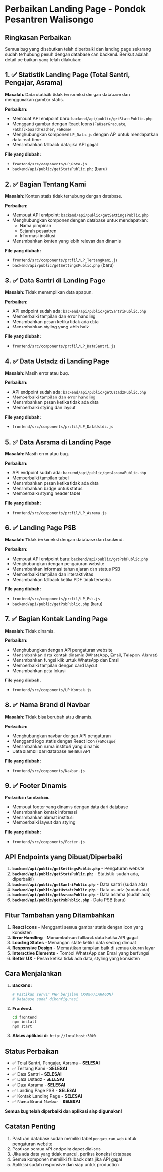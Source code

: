 # Perbaikan Landing Page - Pondok Pesantren Walisongo

## Ringkasan Perbaikan

Semua bug yang disebutkan telah diperbaiki dan landing page sekarang sudah terhubung penuh dengan database dan backend. Berikut adalah detail perbaikan yang telah dilakukan:

## 1. ✅ Statistik Landing Page (Total Santri, Pengajar, Asrama)

**Masalah:** Data statistik tidak terkoneksi dengan database dan menggunakan gambar statis.

**Perbaikan:**
- Membuat API endpoint baru: `backend/api/public/getStatsPublic.php`
- Mengganti gambar dengan React Icons (`FaUserGraduate`, `FaChalkboardTeacher`, `FaHome`)
- Menghubungkan komponen `LP_Data.js` dengan API untuk mendapatkan data real-time
- Menambahkan fallback data jika API gagal

**File yang diubah:**
- `frontend/src/components/LP_Data.js`
- `backend/api/public/getStatsPublic.php` (baru)

## 2. ✅ Bagian Tentang Kami

**Masalah:** Konten statis tidak terhubung dengan database.

**Perbaikan:**
- Membuat API endpoint: `backend/api/public/getSettingsPublic.php`
- Menghubungkan komponen dengan database untuk mendapatkan:
  - Nama pimpinan
  - Sejarah pesantren
  - Informasi institusi
- Menambahkan konten yang lebih relevan dan dinamis

**File yang diubah:**
- `frontend/src/components/profil/LP_TentangKami.js`
- `backend/api/public/getSettingsPublic.php` (baru)

## 3. ✅ Data Santri di Landing Page

**Masalah:** Tidak menampilkan data apapun.

**Perbaikan:**
- API endpoint sudah ada: `backend/api/public/getSantriPublic.php`
- Memperbaiki tampilan dan error handling
- Menambahkan pesan ketika tidak ada data
- Menambahkan styling yang lebih baik

**File yang diubah:**
- `frontend/src/components/profil/LP_DataSantri.js`

## 4. ✅ Data Ustadz di Landing Page

**Masalah:** Masih error atau bug.

**Perbaikan:**
- API endpoint sudah ada: `backend/api/public/getUstadzPublic.php`
- Memperbaiki tampilan dan error handling
- Menambahkan pesan ketika tidak ada data
- Memperbaiki styling dan layout

**File yang diubah:**
- `frontend/src/components/profil/LP_DataUstdz.js`

## 5. ✅ Data Asrama di Landing Page

**Masalah:** Masih error atau bug.

**Perbaikan:**
- API endpoint sudah ada: `backend/api/public/getAsramaPublic.php`
- Memperbaiki tampilan tabel
- Menambahkan pesan ketika tidak ada data
- Menambahkan badge untuk status
- Memperbaiki styling header tabel

**File yang diubah:**
- `frontend/src/components/profil/LP_Asrama.js`

## 6. ✅ Landing Page PSB

**Masalah:** Tidak terkoneksi dengan database dan backend.

**Perbaikan:**
- Membuat API endpoint baru: `backend/api/public/getPsbPublic.php`
- Menghubungkan dengan pengaturan website
- Menambahkan informasi tahun ajaran dan status PSB
- Memperbaiki tampilan dan interaktivitas
- Menambahkan fallback ketika PDF tidak tersedia

**File yang diubah:**
- `frontend/src/components/profil/LP_Psb.js`
- `backend/api/public/getPsbPublic.php` (baru)

## 7. ✅ Bagian Kontak Landing Page

**Masalah:** Tidak dinamis.

**Perbaikan:**
- Menghubungkan dengan API pengaturan website
- Menambahkan data kontak dinamis (WhatsApp, Email, Telepon, Alamat)
- Menambahkan fungsi klik untuk WhatsApp dan Email
- Memperbaiki tampilan dengan card layout
- Menambahkan peta lokasi

**File yang diubah:**
- `frontend/src/components/LP_Kontak.js`

## 8. ✅ Nama Brand di Navbar

**Masalah:** Tidak bisa berubah atau dinamis.

**Perbaikan:**
- Menghubungkan navbar dengan API pengaturan
- Mengganti logo statis dengan React Icon (`FaMosque`)
- Menambahkan nama institusi yang dinamis
- Data diambil dari database melalui API

**File yang diubah:**
- `frontend/src/components/Navbar.js`

## 9. ✅ Footer Dinamis

**Perbaikan tambahan:**
- Membuat footer yang dinamis dengan data dari database
- Menambahkan kontak informasi
- Menambahkan alamat institusi
- Memperbaiki layout dan styling

**File yang diubah:**
- `frontend/src/components/Footer.js`

## API Endpoints yang Dibuat/Diperbaiki

1. **`backend/api/public/getSettingsPublic.php`** - Pengaturan website
2. **`backend/api/public/getStatsPublic.php`** - Statistik (sudah ada, diperbaiki)
3. **`backend/api/public/getSantriPublic.php`** - Data santri (sudah ada)
4. **`backend/api/public/getUstadzPublic.php`** - Data ustadz (sudah ada)
5. **`backend/api/public/getAsramaPublic.php`** - Data asrama (sudah ada)
6. **`backend/api/public/getPsbPublic.php`** - Data PSB (baru)

## Fitur Tambahan yang Ditambahkan

1. **React Icons** - Mengganti semua gambar statis dengan icon yang konsisten
2. **Error Handling** - Menambahkan fallback data ketika API gagal
3. **Loading States** - Menangani state ketika data sedang dimuat
4. **Responsive Design** - Memastikan tampilan baik di semua ukuran layar
5. **Interactive Elements** - Tombol WhatsApp dan Email yang berfungsi
6. **Better UX** - Pesan ketika tidak ada data, styling yang konsisten

## Cara Menjalankan

1. **Backend:**
   ```bash
   # Pastikan server PHP berjalan (XAMPP/LARAGON)
   # Database sudah dikonfigurasi
   ```

2. **Frontend:**
   ```bash
   cd frontend
   npm install
   npm start
   ```

3. **Akses aplikasi di:** `http://localhost:3000`

## Status Perbaikan

- ✅ Total Santri, Pengajar, Asrama - **SELESAI**
- ✅ Tentang Kami - **SELESAI**
- ✅ Data Santri - **SELESAI**
- ✅ Data Ustadz - **SELESAI**
- ✅ Data Asrama - **SELESAI**
- ✅ Landing Page PSB - **SELESAI**
- ✅ Kontak Landing Page - **SELESAI**
- ✅ Nama Brand Navbar - **SELESAI**

**Semua bug telah diperbaiki dan aplikasi siap digunakan!**

## Catatan Penting

1. Pastikan database sudah memiliki tabel `pengaturan_web` untuk pengaturan website
2. Pastikan semua API endpoint dapat diakses
3. Jika ada data yang tidak muncul, periksa koneksi database
4. Semua komponen memiliki fallback data jika API gagal
5. Aplikasi sudah responsive dan siap untuk production